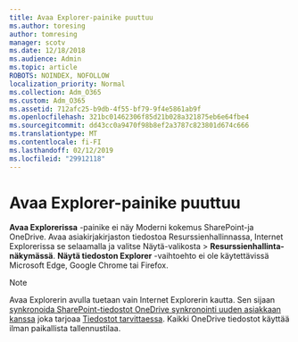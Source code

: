 ```yaml
---
title: Avaa Explorer-painike puuttuu
ms.author: toresing
author: tomresing
manager: scotv
ms.date: 12/18/2018
ms.audience: Admin
ms.topic: article
ROBOTS: NOINDEX, NOFOLLOW
localization_priority: Normal
ms.collection: Adm_O365
ms.custom: Adm_O365
ms.assetid: 712afc25-b9db-4f55-bf79-9f4e5861ab9f
ms.openlocfilehash: 321bc01462306f85d21b028a321875eb6e64fbe4
ms.sourcegitcommit: dd43cc0a9470f98b8ef2a3787c823801d674c666
ms.translationtype: MT
ms.contentlocale: fi-FI
ms.lasthandoff: 02/12/2019
ms.locfileid: "29912118"
---
```

# <a name="the-open-with-explorer-button-is-missing"></a>Avaa Explorer-painike puuttuu

**Avaa Explorerissa** -painike ei näy Moderni kokemus SharePoint-ja OneDrive. Avaa asiakirjakirjaston tiedostoa Resurssienhallinnassa, Internet Explorerissa se selaamalla ja valitse Näytä-valikosta \> **Resurssienhallinta-näkymässä**. **Näytä tiedoston Explorer** -vaihtoehto ei ole käytettävissä Microsoft Edge, Google Chrome tai Firefox. 
  
> [!NOTE]
> Avaa Explorerin avulla tuetaan vain Internet Explorerin kautta. Sen sijaan [synkronoida SharePoint-tiedostot OneDrive synkronointi uuden asiakkaan kanssa](https://support.office.com/article/6de9ede8-5b6e-4503-80b2-6190f3354a88.aspx) joka tarjoaa [Tiedostot tarvittaessa](https://support.office.com/article/0e6860d3-d9f3-4971-b321-7092438fb38e.aspx). Kaikki OneDrive tiedostot käyttää ilman paikallista tallennustilaa. 
  

